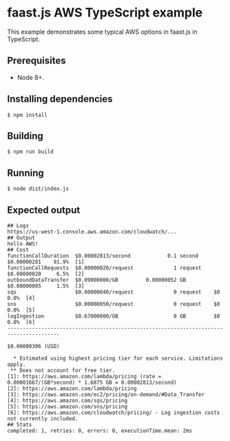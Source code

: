 # faast.js AWS TypeScript example

This example demonstrates some typical AWS options in faast.js in TypeScript.

## Prerequisites

-   Node 8+.

## Installing dependencies

```shell
$ npm install
```

## Building

```shell
$ npm run build
```

## Running

```shell
$ node dist/index.js
```

## Expected output

```text
## Logs
https://us-west-1.console.aws.amazon.com/cloudwatch/...
## Output
hello AWS!
## Cost
functionCallDuration  $0.00002813/second            0.1 second     $0.00000281    91.9%  [1]
functionCallRequests  $0.00000020/request             1 request    $0.00000020     6.5%  [2]
outboundDataTransfer  $0.09000000/GB         0.00000052 GB         $0.00000005     1.5%  [3]
sqs                   $0.00000040/request             0 request    $0              0.0%  [4]
sns                   $0.00000050/request             0 request    $0              0.0%  [5]
logIngestion          $0.67000000/GB                  0 GB         $0              0.0%  [6]
---------------------------------------------------------------------------------------
                                                                   $0.00000306 (USD)

  * Estimated using highest pricing tier for each service. Limitations apply.
 ** Does not account for free tier.
[1]: https://aws.amazon.com/lambda/pricing (rate = 0.00001667/(GB*second) * 1.6875 GB = 0.00002813/second)
[2]: https://aws.amazon.com/lambda/pricing
[3]: https://aws.amazon.com/ec2/pricing/on-demand/#Data_Transfer
[4]: https://aws.amazon.com/sqs/pricing
[5]: https://aws.amazon.com/sns/pricing
[6]: https://aws.amazon.com/cloudwatch/pricing/ - Log ingestion costs not currently included.
## Stats
completed: 1, retries: 0, errors: 0, executionTime.mean: 2ms
```
